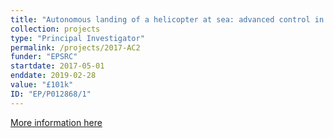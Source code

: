 ```yaml
---
title: "Autonomous landing of a helicopter at sea: advanced control in adverse conditions"
collection: projects
type: "Principal Investigator"
permalink: /projects/2017-AC2
funder: "EPSRC"
startdate: 2017-05-01
enddate: 2019-02-28
value: "£101k"
ID: "EP/P012868/1"
---
```


[More information here](https://gtr.ukri.org/projects?ref=EP%2FP012868%2F1)
